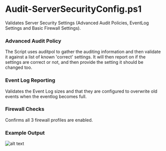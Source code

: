 # Audit-ServerSecurityConfig.ps1
Validates Server Security Settings (Advanced Audit Policies, EventLog Settings and Basic Firewall Settings).

### Advanced Audit Policy
The Script uses auditpol to gather the auditing information and then validate it against a list of known 'correct' settings. It will then report on if the settings are correct or not, and then provide the setting it should be changed too.

### Event Log Reporting
Validates the Event Log sizes and that they are configured to overwrite old events when the eventlog becomes full.

### Firewall Checks
Confirms all 3 firewall profiles are enabled.

### Example Output
![alt text](https://github.com/nzjoshellis/Audit-ServerSecurityConfig/blob/master/ScriptOutput.JPG)

